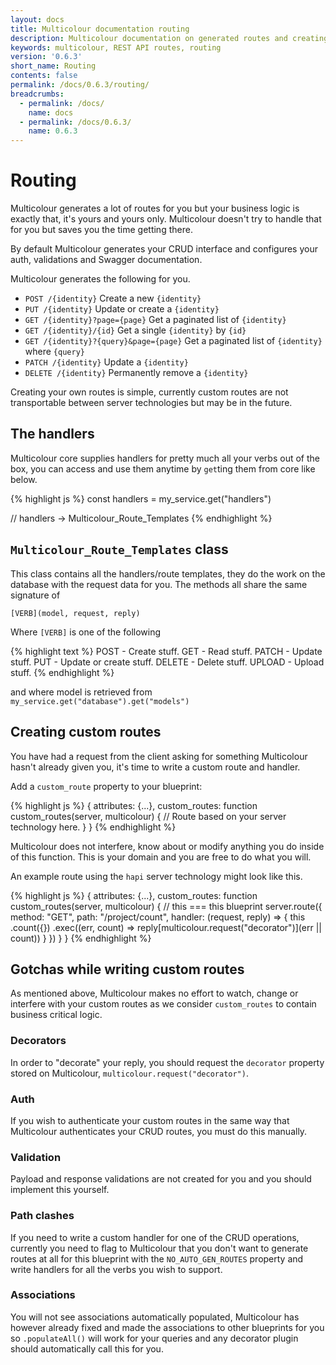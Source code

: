 ```yaml
---
layout: docs
title: Multicolour documentation routing
description: Multicolour documentation on generated routes and creating custom routes.
keywords: multicolour, REST API routes, routing
version: '0.6.3'
short_name: Routing
contents: false
permalink: /docs/0.6.3/routing/
breadcrumbs:
  - permalink: /docs/
    name: docs
  - permalink: /docs/0.6.3/
    name: 0.6.3
---
```


# Routing

Multicolour generates a lot of routes for you but your business logic is exactly that, it's yours and yours only. Multicolour doesn't try to handle that for you but saves you the time getting there.

By default Multicolour generates your CRUD interface and configures your auth, validations and Swagger documentation.

Multicolour generates the following for you.

- `POST /{identity}` Create a new `{identity}`
- `PUT /{identity}` Update or create a `{identity}`
- `GET /{identity}?page={page}` Get a paginated  list of `{identity}`
- `GET /{identity}/{id}` Get a single `{identity}` by `{id}`
- `GET /{identity}?{query}&page={page}` Get a paginated list of `{identity}` where `{query}`
- `PATCH /{identity}` Update a `{identity}`
- `DELETE /{identity}` Permanently remove a `{identity}`

Creating your own routes is simple, currently custom routes are not transportable between server technologies but may be in the future.

## The handlers

Multicolour core supplies handlers for pretty much all your verbs out of the box, you can access and use them anytime by `get`ting them from core like below.

{% highlight js %}
const handlers = my_service.get("handlers")

// handlers -> Multicolour_Route_Templates
{% endhighlight %}

## `Multicolour_Route_Templates` class

This class contains all the handlers/route templates, they do the work on the database with the  request data for you. The methods all share the same signature of

`[VERB](model, request, reply)`

Where `[VERB]` is one of the following

{% highlight text %}
POST - Create stuff.
GET - Read stuff.
PATCH - Update stuff.
PUT - Update or create stuff.
DELETE - Delete stuff.
UPLOAD - Upload stuff.
{% endhighlight %}

and where model is retrieved from `my_service.get("database").get("models")`

## Creating custom routes

You have had a request from the client asking for something Multicolour hasn't already given you, it's time to write a custom route and handler.

Add a `custom_route` property to your blueprint:

{% highlight js %}
{
  attributes: {...},
  custom_routes: function custom_routes(server, multicolour) {
    // Route based on your server technology here.
  }
}
{% endhighlight %}

Multicolour does not interfere, know about or modify anything you do inside of this function. This is your domain and you are free to do what you will.

An example route using the `hapi` server technology might look like this.

{% highlight js %}
{
  attributes: {...},
  custom_routes: function custom_routes(server, multicolour) {
    // this === this blueprint
    server.route({
      method: "GET",
      path: "/project/count",
      handler: (request, reply) => {
        this
          .count({})
          .exec((err, count) => reply[multicolour.request("decorator")](err || count))
      }
    })
  }
}
{% endhighlight %}

## Gotchas while writing custom routes
 As mentioned above, Multicolour makes no effort to watch, change or interfere with your custom routes as we consider `custom_routes` to contain business critical logic.

### Decorators

In order to "decorate" your reply, you should request the `decorator` property stored on Multicolour, `multicolour.request("decorator")`.

### Auth

If you wish to authenticate your custom routes in the same way that Multicolour authenticates your CRUD routes, you must do this manually.

### Validation

Payload and response validations are not created for you and you should implement this yourself.

### Path clashes

If you need to write a custom handler for one of the CRUD operations, currently you need to flag to Multicolour that you don't want to generate routes at all for this blueprint with the `NO_AUTO_GEN_ROUTES` property and write handlers for all the verbs you wish to support.

### Associations

You will not see associations automatically populated, Multicolour has however already fixed and made the associations to other blueprints for you so `.populateAll()` will work for your queries and any decorator plugin should automatically call this for you.
